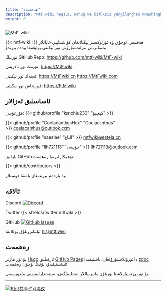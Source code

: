 ```yaml
---
title: "ھەققىدە"
description: "MtF.wiki heqsiz, ochuq we üzlüksiz yéngilanghan kwashingbyé-ayallar bilimlirini birleshtürüsh tor békiti bolushqa wede béridu."
weight: 0
---
```


<link rel="stylesheet" href="https://cdn.jsdelivr.net/npm/bootstrap-icons@1.5.0/font/bootstrap-icons.css">

![MtF-wiki](/new/mtf-wiki-long.svg)

{{< mtf-wiki >}} ھەقسىز، ئوچۇق ۋە ئۈزلۈكسىز يېڭىلانغان كۋاشىڭبيې-ئاياللار بىلىملىرىنى بىرلەشتۈرۈش تور بېكىتى بولۇشقا ۋەدە بېرىدۇ.


تۈرنىڭ <i class="bi bi-github"></i> GitHub Repo: <https://github.com/mtf-wiki/MtF-wiki>

تۈرنىڭ <i class="bi bi-link-45deg"></i> تور ئادرېس: <https://MtF.wiki>

<i class="bi bi-link-45deg"></i> ئەينەك تور بېكىتى: <https://MtFwiki.cn> <https://MtFwiki.com>

قېرىنداش تور بېكىتى: <https://FtM.wiki>

## ئاساسلىق ئەزالار

قۇرغۇچى: {{< github/profile "kenchiu233" "كېنچيۇ" >}}

{{< github/profile "CoelacanthusHex" "Coelacanthus" >}}&nbsp;<coelacanthus@outlook.com>

{{< github/profile "saeziae" "التاغ" >}}&nbsp;<mtfwiki@estela.cn>

{{< github/profile "llh721113" "جۈنيەن" >}}&nbsp;<llh721113@outlook.com>

بارلىق GitHub تۆھپىكارلىرىغا رەھمەت:

{{< github/contributors >}}

ۋە ياردەم بېرىدىغان باشقا دوستلار.

## ئالاقە

Discord [![Discord][badge-discord]](https://233.plus/discord)

Twitter {{< shields/twitter mtfwiki >}}

GitHub [![GitHub issues][badge-github]](https://github.com/mtf-wiki/MtF-wiki/issues/new/choose)

ئېلېكترونلۇق يوللانما <hi@mtf.wiki>

[badge-discord]: https://img.shields.io/discord/883004164760801320?style=flat-square
[badge-github]: https://img.shields.io/github/issues/mtf-wiki/MtF-wiki?style=flat-square

## رەھمەت

بۇ تۈر ھازىر [Hugo][hugo-url] ئارقىلىق [GitHub Pages][pages-url] دا ئورۇنلاشتۇرۇلغان. باشتېمىدا [zdoc][zdoc-url] ئىشلىتىلىدۇ، بۇنىڭ ئۈچۈن رەھمەت!

بۇ تۈرنى تەييارلاشتا نۇرغۇن ماتېرىياللار ئىشلىتىلگەن، مىننەتدارلىقىمنى بىلدۈرىمەن.

---

[![知识共享许可协议](https://i.creativecommons.org/l/by-sa/4.0/88x31.png)](https://creativecommons.org/licenses/by-sa/4.0/)

[hugo-url]: https://github.com/gohugoio/hugo
[zdoc-url]: https://github.com/zzossig/hugo-theme-zdoc
[pages-url]: https://pages.github.com
